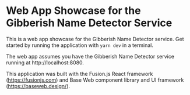 # Web App Showcase for the Gibberish Name Detector Service

This is a web app showcase for the Gibberish Name Detector service. Get started by running the application with `yarn dev` in a terminal.

The web app assumes you have the Gibberish Name Detector service running at http://localhost:8080.

This application was built with the Fusion.js React framework (https://fusionjs.com) and Base Web component library and UI framework (https://baseweb.design/).
